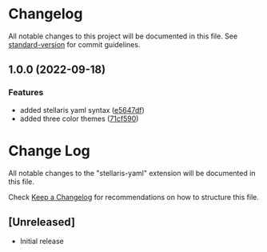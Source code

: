 # Changelog

All notable changes to this project will be documented in this file. See [standard-version](https://github.com/conventional-changelog/standard-version) for commit guidelines.

## 1.0.0 (2022-09-18)


### Features

* added stellaris yaml syntax ([e5647df](https://github.com/The24thDS/stellaris-yaml/commit/e5647df87a6828dd801755e923fc247857c1ef36))
* added three color themes ([71cf590](https://github.com/The24thDS/stellaris-yaml/commit/71cf5902eefc946bd83e1d439bd064c3961e77b8))

# Change Log

All notable changes to the "stellaris-yaml" extension will be documented in this file.

Check [Keep a Changelog](http://keepachangelog.com/) for recommendations on how to structure this file.

## [Unreleased]

- Initial release
